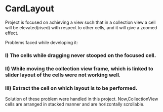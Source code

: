 # CardLayout

Project is focused on achieving a view such that in a collection view a cell will be elevated(rised) with respect to other cells, and it will give a zoomed effect.

Problems faced while developing it:

### I) The cells while dragging never stooped on the focused cell.
### II) While moving the collection view frame, which is linked to slider layout of the cells were not working well.
### III) Extract the cell on which layout is to be performed.
Solution of these problem were handled in this project.
Now,CollectionView cells are arranged in stacked manner and are horizontally scrollable.
